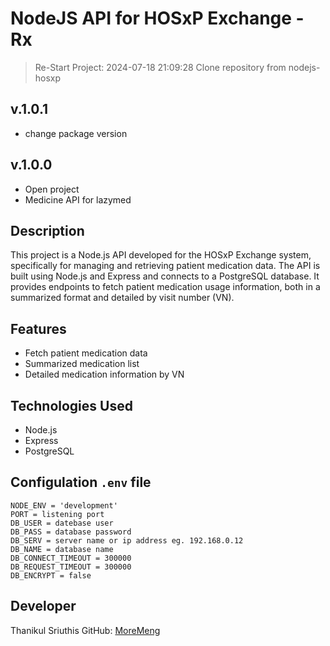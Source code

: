 # NodeJS API for HOSxP Exchange - Rx

> Re-Start Project: 2024-07-18 21:09:28
> Clone repository from nodejs-hosxp

## v.1.0.1
- change package version

## v.1.0.0
- Open project
- Medicine API for lazymed

## Description
This project is a Node.js API developed for the HOSxP Exchange system, specifically for managing and retrieving patient medication data. The API is built using Node.js and Express and connects to a PostgreSQL database. It provides endpoints to fetch patient medication usage information, both in a summarized format and detailed by visit number (VN).

## Features
- Fetch patient medication data
- Summarized medication list
- Detailed medication information by VN

## Technologies Used
- Node.js
- Express
- PostgreSQL

## Configulation `.env` file
```
NODE_ENV = 'development'
PORT = listening port
DB_USER = datebase user
DB_PASS = database password
DB_SERV = server name or ip address eg. 192.168.0.12
DB_NAME = database name
DB_CONNECT_TIMEOUT = 300000
DB_REQUEST_TIMEOUT = 300000
DB_ENCRYPT = false
```

## Developer
Thanikul Sriuthis
GitHub: [MoreMeng](https://github.com/MoreMeng)

